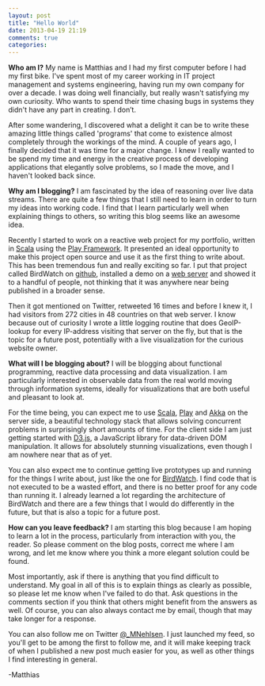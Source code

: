```yaml
---
layout: post
title: "Hello World"
date: 2013-04-19 21:19
comments: true
categories: 
---
```

**Who am I?**
My name is Matthias and I had my first computer before I had my first bike. I've spent most of my career working in IT project management and systems engineering, having run my own company for over a decade. I was doing well financially, but really wasn't satisfying my own curiosity. Who wants to spend their time chasing bugs in systems they didn't have any part in creating. I don’t.

After some wandering, I discovered what a delight it can be to write these amazing little things called 'programs' that come to existence almost completely through the workings of the mind. A couple of years ago, I finally decided that it was time for a major change. I knew I really wanted to be spend my time and energy in the creative process of developing applications that elegantly solve problems, so I made the move, and I haven't looked back since.

<!-- more -->

**Why am I blogging?**
I am fascinated by the idea of reasoning over live data streams. There are quite a few things that I still need to learn in order to turn my ideas into working code. I find that I learn particularly well when explaining things to others, so writing this blog seems like an awesome idea.

Recently I started to work on a reactive web project for my portfolio, written in [Scala](http://www.scala-lang.org) using the [Play Framework](http://www.playframework.com). It presented an ideal opportunity to make this project open source and use it as the first thing to write about. This has been tremendous fun and really exciting so far. I put that project called BirdWatch on [github]( https://github.com/matthiasn/BirdWatch), installed a demo on a [web server](http://birdwatch.matthiasnehlsen.com) and showed it to a handful of people, not thinking that it was anywhere near being published in a broader sense. 

Then it got mentioned on Twitter, retweeted 16 times and before I knew it, I had visitors from 272 cities in 48 countries on that web server. I know because out of curiosity I wrote a little logging routine that does GeoIP-lookup for every IP-address visiting that server on the fly, but that is the topic for a future post, potentially with a live visualization for the curious website owner.

**What will I be blogging about?**
I will be blogging about functional programming, reactive data processing and data visualization. I am particularly interested in observable data from the real world moving through information systems, ideally for visualizations that are both useful and pleasant to look at. 

For the time being, you can expect me to use [Scala](http://www.scala-lang.org), [Play](http://www.playframework.com) and [Akka](http://akka.io) on the server side, a beautiful technology stack that allows solving concurrent problems in surprisingly short amounts of time. For the client side I am just getting started with [D3.js](http://d3js.org), a JavaScript library for data-driven DOM manipulation. It allows for absolutely stunning visualizations, even though I am nowhere near that as of yet.

You can also expect me to continue getting live prototypes up and running for the things I write about, just like the one for [BirdWatch](http://birdwatch.matthiasnehlsen.com). I find code that is not executed to be a wasted effort, and there is no better proof for any code than running it. I already learned a lot regarding the architecture of BirdWatch and there are a few things that I would do differently in the future, but that is also a topic for a future post.

**How can you leave feedback?**
I am starting this blog because I am hoping to learn a lot in the process, particularly from interaction with you, the reader. So please comment on the blog posts, correct me where I am wrong, and let me know where you think a more elegant solution could be found.

Most importantly, ask if there is anything that you find difficult to understand. My goal in all of this is to explain things as clearly as possible, so please let me know when I've failed to do that. Ask questions in the comments section if you think that others might benefit from the answers as well. Of course, you can also always contact me by email, though that may take longer for a response. 

You can also follow me on Twitter [@_MNehlsen](https://twitter.com/_MNehlsen). I just launched my feed, so you'll get to be among the first to follow me, and it will make keeping track of when I published a new post much easier for you, as well as other things I find interesting in general.

-Matthias